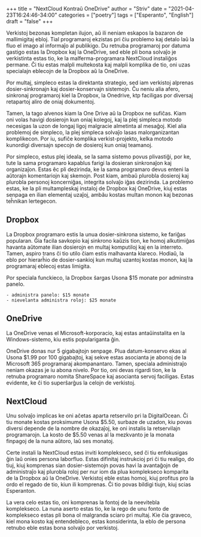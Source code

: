 +++
title = "NextCloud Kontraŭ OneDrive"
author = "Striv"
date = "2021-04-23T16:24:46-34:00"
categories = ["poetry"]
tags = ["Esperanto", "English"]
draft = "false"
+++

Verkistoj bezonas kompletan ilujon, aŭ ili neniam eskapos la bazaron de mallimigitaj ebloj. Tial programaroj ekzistas pri ĉiu problemo kaj detalo laŭ la fluo el imago al informaĵo al publikigo. Du retnuba programaroj por datuma gastigo estas la Dropbox kaj la OneDrive, sed eble pli bona solvaĵo je verkistinta estas tio, ke la malferma-programara NextCloud instaliĝos permane. Ĉi tiu estas malpli multekosta kaj malpli komplika de tio, oni uzas specialajn eblecojn de la Dropbox aŭ la OneDrive.

Por multaj, simpleco estas la direktanta strategio, sed iam verkistoj alprenas dosier-sinkronajn kaj dosier-konservajn sistemojn. Ĉu neniu alia afero, sinkronaj programaroj kiel la Dropbox, la Onedrive, ktp faciligas por diversaj retapartoj aliro de oniaj dokumentoj.

Tamen, la tago alvenos kiam la One Drive aŭ la Dropbox ne sufiĉas. Kiam oni volas havigi dosierojn kun oniaj kolegoj, kaj la plej simpleca motodo necesigas la uzon de longaj ligoj malgracie almetinta al mesaĝoj. Kiel alia problemoj de simpleco, la plej simpleca solvaĵo lasas malorganizantan komplikecon. Por iu, sufiĉe komplika verkist-projekto, kelka motodo kunordigi diversajn specojn de dosieroj kun oniaj teamanoj.

Por simpleco, estus plej ideala, se la sama sistemo povus plivastiĝi, por ke, tute la sama programaro kapablus farigi la dosieran sinkronaĵon kaj organizaĵon. Estas êc pli dezirinda, ke la sama programaro devus enteni la aŭtorajn komentariojn kaj skemojn. Post kiam, ambaŭ plurobla dosieroj kaj plurobla personoj koncerniĝas, integrita solvaĵo iĝas dezirinda. La problemo estas, ke la pli multampleskaj instaloj de Dropbox kaj OneDrive, kiuj estas senpaga en ilian elementaj uzaĵoj, ambău kostas multan monon kaj bezonas teĥnikan lertegecon.

## Dropbox

La Dropbox programaro estis la unua dosier-sinkrona sistemo, ke fariĝas popularan. Ĝia facila savkopio kaj sinkrono kaŭzis tion, ke homoj alkutimiĝas havanta aŭtomate ilian dosierojn en multaj komputiloj kaj en la interreto. Tamen, aspiro trans ĉi tio utilo ĉiam estis malhavanta klareco. Hodiaŭ, la eblo por hierarĥio de dosier-sankioj kun multaj uzantoj kostas monon, kaj la programaraj eblecoj estas limigita.

Por speciala funckieco, la Dropbox ŝargas Usona $15 monate por adminstra panelo.

	- administra panelo: $15 monate
	- nievelanta administra roloj: $25 monate

## OneDrive

La OneDrive venas el Microsoft-korporacio, kaj estas antaŭinstalita en la Windows-sistemo, kiu estis populariganta ĝin.

OneDrive donas nur 5 gigabajtojn senpage. Plua datum-konservo ekas al Usona $1.99 por 100 gigabajtoj, kaj sekve estas asocianta je abonoj de la Microsoft 365 programaraj akompanantaro. Tamen, speciala administraĵo neniam okazas je iu abona nivelo. Por tio, oni devas rigardi tion, ke la retnuba programaro nomita ShareSpace kaj asocianta servoj faciligas. Estas evidente, ke ĉi tio superŝarĝus la celojn de verkistoj.

## NextCloud

Unu solvaĵo implicas ke oni aĉetas aparta retservilo pri la DigitalOcean. Ĉi tiu monate kostas proksimume Usona $5.50, surbaze de uzadon, kiu povas diversi depende de la nombre de okazaĵoj, ke oni instalis la retservilajn programarojn. La kosto de $5.50 venas al la mezkvanto je la monata finpagoj de la nuna aŭtoro, laŭ ses monatoj.

Certe instali la NextCloud estas inviti komplekseco, sed ĉi tiu enfokusigas ĝin laǔ onies persona laborfluo. Estas difinitaj instrukcioj pri ĉi tiu realigo, do tiuj, kiuj komprenas sian dosier-sistemojn povas havi la avantaĝojn de administraĵo kaj plurobla roloj per nur iom da plua komplekseco komparita de la Dropbox aŭ la OneDrive. Verkistoj eble estas homoj, kiuj profitus pro la ordo el regado de tio, kiun ili komprenas. Ĉi tio povas bildigi tiujn, kiuj scias Esperanton.

La vera celo estas tio, oni komprenas la fontoj de la neevitebla komplekseco. La nuna aserto estas tio, ke la rego de unu fonto de komplekseco estas pli bona ol malgranda sciaro pri multaj. Kie ĉia graveco, kiel mona kosto kaj entendebleco, estas konsiderinta, la eblo de persona retnubo eble estas bona solvaĵo por verkistoj.